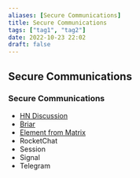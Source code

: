 ```yaml
---
aliases: [Secure Communications]
title: Secure Communications
tags: ["tag1", "tag2"]
date: 2022-10-23 22:02
draft: false
---
```


## Secure Communications

### Secure Communications

- [HN Discussion](https://news.ycombinator.com/item?id=24031885)
- [Briar](https://briarproject.org/how-it-works/)
- [Element from Matrix](https://element.io/)
- RocketChat
- Session
- Signal
- Telegram
